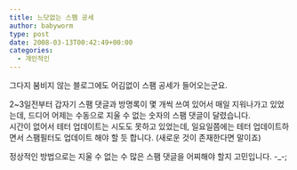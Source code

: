 ```yaml
---
title: 느닷없는 스팸 공세
author: babyworm
type: post
date: 2008-03-13T00:42:49+00:00
categories:
  - 개인적인
---
```

그다지 붐비지 않는 블로그에도 어김없이 스팸 공세가 들어오는군요.

2~3일전부터 갑자기 스팸 댓글과 방명록이 몇 개씩 쓰여 있어서 매일 지워나가고 있었는데, 드디어 어제는 수동으로 지울 수 없는 숫자의 스팸 댓글이 달렸습니다.
<br>
시간이 없어서 테터 업데이트는 시도도 못하고 있었는데, 일요일쯤에는 테터 업데이트하면서 스팸필터도 업데이트 해야 할 듯 합니다. (새로운 것이 존재한다면 말이죠)
<br>

정상적인 방법으로는 지울 수 없는 수 많은 스팸 댓글을 어찌해야 할지 고민입니다. -_-;
